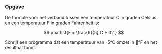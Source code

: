 ### Opgave

De formule voor het verband tussen een temperatuur C in graden Celsius en een temperatuur F in graden Fahrenheit is:

$$
\mathsf{F = \frac{9}{5} C + 32.}
$$

Schrijf een programma dat een temperatuur van -5°C omzet in °F en het resultaat toont.
